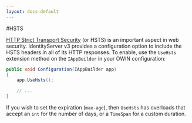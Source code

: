 ```yaml
---
layout: docs-default
---
```


#HSTS

[HTTP Strict Transport Security](http://www.html5rocks.com/en/tutorials/security/transport-layer-security/) (or HSTS) is an important aspect in web security.
IdentityServer v3 provides a configuration option to include the HSTS headers in all of its HTTP responses.
To enable, use the `UseHsts` extension method on the `IAppBuilder` in your OWIN configuration:

```csharp
public void Configuration(IAppBuilder app)
{
    app.UseHsts();

    // ...
}
```

If you wish to set the expiration (`max-age`), then `UseHsts` has overloads that accept an `int` for the number of days,
or a `TimeSpan` for a custom duration.
